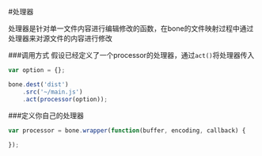 #处理器

处理器是针对单一文件内容进行编辑修改的函数，在bone的文件映射过程中通过处理器来对源文件的内容进行修改

###调用方式
假设已经定义了一个processor的处理器，通过`act()`将处理器传入
```js
var option = {};

bone.dest('dist')
	.src('~/main.js')
	.act(processor(option));
```
###定义你自己的处理器

```js
var processor = bone.wrapper(function(buffer, encoding, callback) {
	
});
```